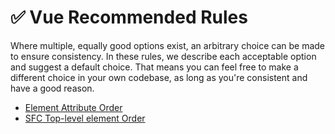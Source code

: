 # ✅ Vue Recommended Rules

Where multiple, equally good options exist, an arbitrary choice can be made to ensure consistency. In these rules, we describe each acceptable option and suggest a default choice. That means you can feel free to make a different choice in your own codebase, as long as you're consistent and have a good reason.

- [Element Attribute Order](./element-attribute-order.md)
- [SFC Top-level element Order](./top-level-element-order.md)
